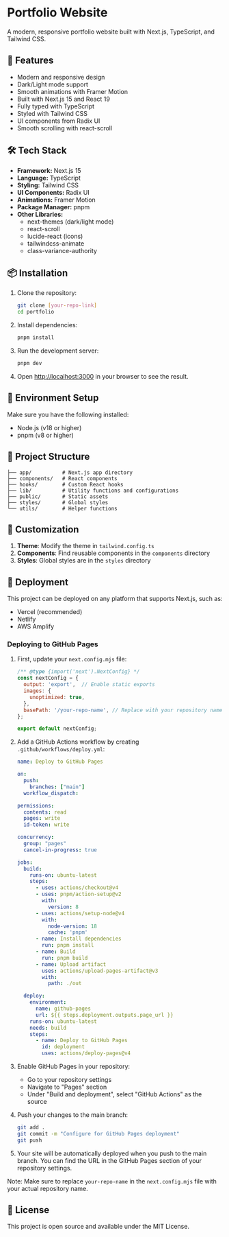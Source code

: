 # Portfolio Website

A modern, responsive portfolio website built with Next.js, TypeScript, and Tailwind CSS.

## 🚀 Features

- Modern and responsive design
- Dark/Light mode support
- Smooth animations with Framer Motion
- Built with Next.js 15 and React 19
- Fully typed with TypeScript
- Styled with Tailwind CSS
- UI components from Radix UI
- Smooth scrolling with react-scroll

## 🛠️ Tech Stack

- **Framework:** Next.js 15
- **Language:** TypeScript
- **Styling:** Tailwind CSS
- **UI Components:** Radix UI
- **Animations:** Framer Motion
- **Package Manager:** pnpm
- **Other Libraries:**
  - next-themes (dark/light mode)
  - react-scroll
  - lucide-react (icons)
  - tailwindcss-animate
  - class-variance-authority

## 📦 Installation

1. Clone the repository:
   ```bash
   git clone [your-repo-link]
   cd portfolio
   ```

2. Install dependencies:
   ```bash
   pnpm install
   ```

3. Run the development server:
   ```bash
   pnpm dev
   ```

4. Open [http://localhost:3000](http://localhost:3000) in your browser to see the result.

## 🔧 Environment Setup

Make sure you have the following installed:
- Node.js (v18 or higher)
- pnpm (v8 or higher)

## 📝 Project Structure

```
├── app/          # Next.js app directory
├── components/   # React components
├── hooks/        # Custom React hooks
├── lib/          # Utility functions and configurations
├── public/       # Static assets
├── styles/       # Global styles
└── utils/        # Helper functions
```

## 🎨 Customization

1. **Theme**: Modify the theme in `tailwind.config.ts`
2. **Components**: Find reusable components in the `components` directory
3. **Styles**: Global styles are in the `styles` directory

## 🚀 Deployment

This project can be deployed on any platform that supports Next.js, such as:
- Vercel (recommended)
- Netlify
- AWS Amplify

### Deploying to GitHub Pages

1. First, update your `next.config.mjs` file:
   ```javascript
   /** @type {import('next').NextConfig} */
   const nextConfig = {
     output: 'export',  // Enable static exports
     images: {
       unoptimized: true,
     },
     basePath: '/your-repo-name', // Replace with your repository name
   };
   
   export default nextConfig;
   ```

2. Add a GitHub Actions workflow by creating `.github/workflows/deploy.yml`:
   ```yaml
   name: Deploy to GitHub Pages

   on:
     push:
       branches: ["main"]
     workflow_dispatch:

   permissions:
     contents: read
     pages: write
     id-token: write

   concurrency:
     group: "pages"
     cancel-in-progress: true

   jobs:
     build:
       runs-on: ubuntu-latest
       steps:
         - uses: actions/checkout@v4
         - uses: pnpm/action-setup@v2
           with:
             version: 8
         - uses: actions/setup-node@v4
           with:
             node-version: 18
             cache: 'pnpm'
         - name: Install dependencies
           run: pnpm install
         - name: Build
           run: pnpm build
         - name: Upload artifact
           uses: actions/upload-pages-artifact@v3
           with:
             path: ./out

     deploy:
       environment:
         name: github-pages
         url: ${{ steps.deployment.outputs.page_url }}
       runs-on: ubuntu-latest
       needs: build
       steps:
         - name: Deploy to GitHub Pages
           id: deployment
           uses: actions/deploy-pages@v4
   ```

3. Enable GitHub Pages in your repository:
   - Go to your repository settings
   - Navigate to "Pages" section
   - Under "Build and deployment", select "GitHub Actions" as the source

4. Push your changes to the main branch:
   ```bash
   git add .
   git commit -m "Configure for GitHub Pages deployment"
   git push
   ```

5. Your site will be automatically deployed when you push to the main branch. You can find the URL in the GitHub Pages section of your repository settings.

Note: Make sure to replace `your-repo-name` in the `next.config.mjs` file with your actual repository name.

## 📄 License

This project is open source and available under the MIT License. 
